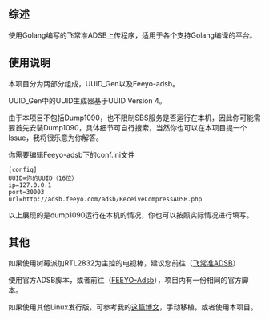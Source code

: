 ## 综述

使用Golang编写的飞常准ADSB上传程序，适用于各个支持Golang编译的平台。

## 使用说明

本项目分为两部分组成，UUID_Gen以及Feeyo-adsb。

UUID_Gen中的UUID生成器基于UUID Version 4。		

由于本项目不包括Dump1090，也不限制SBS服务是否运行在本机，因此你可能需要首先安装Dump1090，具体细节可自行搜索，当然你也可以在本项目提一个Issue，我将很乐意为你解答。



你需要编辑Feeyo-adsb下的conf.ini文件

```
[config]
UUID=你的UUID（16位）
ip=127.0.0.1
port=30003
url=http://adsb.feeyo.com/adsb/ReceiveCompressADSB.php
```

以上展现的是dump1090运行在本机的情况，你也可以按照实际情况进行填写。



## 其他

如果使用树莓派加RTL2832为主控的电视棒，建议您前往（[飞常准ADSB](https://flightadsb.variflight.com/)）

使用官方ADSB脚本，或者前往（[FEEYO-Adsb](https://github.com/dextercai/FEEYO-Adsb)），项目内有一份相同的官方脚本。

如果使用其他Linux发行版，可参考我的[这篇博文](https://blog.dextercai.com/2018-06-a04d2416/)，手动移植，或者使用本项目。

